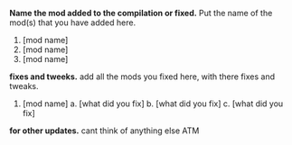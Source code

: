 <!---
**Tags**
`put one of these in the title`
[Experimental] - normal tags
[E-3] - only for E Stable
[BrightNights] - only for Bright nights
[SoundPacks] - only for Sound Packs
[TileSets] - only for Tile Set
[Fonts] - only for Fonts
[Documentation] - only for Documentation
--->

**Name the mod added to the compilation or fixed.**
Put the name of the mod(s) that you have added here.

1. [mod name]
2. [mod name]
3. [mod name]

**fixes and tweeks.**
add all the mods you fixed here, with there fixes and tweaks.

1. [mod name]
a. [what did you fix]
b. [what did you fix]
c. [what did you fix]

**for other updates.**
cant think of anything else ATM
